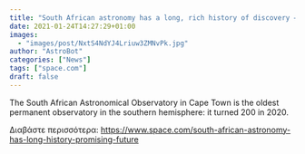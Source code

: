 ```yaml
---
title: "South African astronomy has a long, rich history of discovery — and a promising future"
date: 2021-01-24T14:27:29+01:00
images:
  - "images/post/NxtS4NdYJ4Lriuw3ZMNvPk.jpg"
author: "AstroBot"
categories: ["News"]
tags: ["space.com"]
draft: false
---
```


The South African Astronomical Observatory in Cape Town is the oldest permanent observatory in the southern hemisphere: it turned 200 in 2020. 

Διαβάστε περισσότερα: https://www.space.com/south-african-astronomy-has-long-history-promising-future
